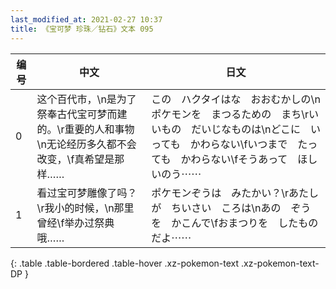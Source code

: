 ```yaml
---
last_modified_at: 2021-02-27 10:37
title: 《宝可梦 珍珠／钻石》文本 095
---
```

| 编号 | 中文 | 日文 |
| ---- | ---- | ---- |
| 0 | 这个百代市，\n是为了祭奉古代宝可梦而建的。\r重要的人和事物\n无论经历多久都不会改变，\f真希望是那样…… | この　ハクタイはな　おおむかしの\nポケモンを　まつるための　まち\rいいもの　だいじなものは\nどこに　いっても　かわらない\fいつまで　たっても　かわらない\fそうあって　ほしいのう⋯⋯ |
| 1 | 看过宝可梦雕像了吗？\r我小的时候，\n那里曾经\f举办过祭典哦…… | ポケモンぞうは　みたかい？\rあたしが　ちいさい　ころは\nあの　ぞうを　かこんで\fおまつりを　したものだよ⋯⋯ |
{: .table .table-bordered .table-hover .xz-pokemon-text .xz-pokemon-text-DP }